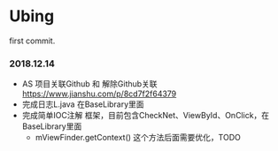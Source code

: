 # Ubing
first commit.


### 2018.12.14

- AS 项目关联Github 和 解除Github关联 https://www.jianshu.com/p/8cd7f2f64379
- 完成日志L.java  在BaseLibrary里面
- 完成简单IOC注解 框架，目前包含CheckNet、ViewById、OnClick，在BaseLibrary里面
    - mViewFinder.getContext() 这个方法后面需要优化，TODO
